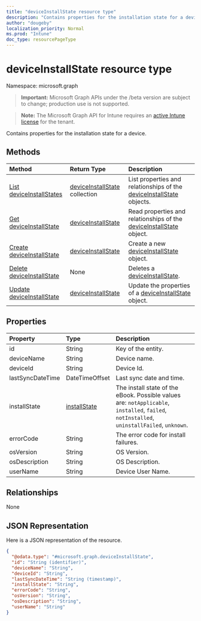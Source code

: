 ```yaml
---
title: "deviceInstallState resource type"
description: "Contains properties for the installation state for a device."
author: "dougeby"
localization_priority: Normal
ms.prod: "Intune"
doc_type: resourcePageType
---
```


# deviceInstallState resource type

Namespace: microsoft.graph

> **Important:** Microsoft Graph APIs under the /beta version are subject to change; production use is not supported.

> **Note:** The Microsoft Graph API for Intune requires an [active Intune license](https://go.microsoft.com/fwlink/?linkid=839381) for the tenant.

Contains properties for the installation state for a device.

## Methods
|Method|Return Type|Description|
|:---|:---|:---|
|[List deviceInstallStates](../api/intune-books-deviceinstallstate-list.md)|[deviceInstallState](../resources/intune-books-deviceinstallstate.md) collection|List properties and relationships of the [deviceInstallState](../resources/intune-books-deviceinstallstate.md) objects.|
|[Get deviceInstallState](../api/intune-books-deviceinstallstate-get.md)|[deviceInstallState](../resources/intune-books-deviceinstallstate.md)|Read properties and relationships of the [deviceInstallState](../resources/intune-books-deviceinstallstate.md) object.|
|[Create deviceInstallState](../api/intune-books-deviceinstallstate-create.md)|[deviceInstallState](../resources/intune-books-deviceinstallstate.md)|Create a new [deviceInstallState](../resources/intune-books-deviceinstallstate.md) object.|
|[Delete deviceInstallState](../api/intune-books-deviceinstallstate-delete.md)|None|Deletes a [deviceInstallState](../resources/intune-books-deviceinstallstate.md).|
|[Update deviceInstallState](../api/intune-books-deviceinstallstate-update.md)|[deviceInstallState](../resources/intune-books-deviceinstallstate.md)|Update the properties of a [deviceInstallState](../resources/intune-books-deviceinstallstate.md) object.|

## Properties
|Property|Type|Description|
|:---|:---|:---|
|id|String|Key of the entity.|
|deviceName|String|Device name.|
|deviceId|String|Device Id.|
|lastSyncDateTime|DateTimeOffset|Last sync date and time.|
|installState|[installState](../resources/intune-books-installstate.md)|The install state of the eBook. Possible values are: `notApplicable`, `installed`, `failed`, `notInstalled`, `uninstallFailed`, `unknown`.|
|errorCode|String|The error code for install failures.|
|osVersion|String|OS Version.|
|osDescription|String|OS Description.|
|userName|String|Device User Name.|

## Relationships
None

## JSON Representation
Here is a JSON representation of the resource.
<!-- {
  "blockType": "resource",
  "keyProperty": "id",
  "@odata.type": "microsoft.graph.deviceInstallState"
}
-->
``` json
{
  "@odata.type": "#microsoft.graph.deviceInstallState",
  "id": "String (identifier)",
  "deviceName": "String",
  "deviceId": "String",
  "lastSyncDateTime": "String (timestamp)",
  "installState": "String",
  "errorCode": "String",
  "osVersion": "String",
  "osDescription": "String",
  "userName": "String"
}
```



